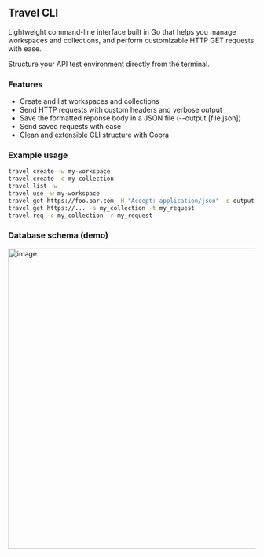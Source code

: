 ## Travel CLI

Lightweight command-line interface built in Go that helps you manage workspaces and collections, and perform customizable HTTP GET requests with ease.

Structure your API test environment directly from the terminal.

### Features
- Create and list workspaces and collections
- Send HTTP requests with custom headers and verbose output
- Save the formatted reponse body in a JSON file (--output [file.json])
- Send saved requests with ease
- Clean and extensible CLI structure with [Cobra](https://github.com/spf13/cobra)

### Example usage
```bash
travel create -w my-workspace
travel create -c my-collection
travel list -w
travel use -w my-workspace
travel get https://foo.bar.com -H "Accept: application/json" -o output.json
travel get https://... -s my_collection -t my_request
travel req -c my_collection -r my_request
```

### Database schema (demo)
<img width="702" height="611" alt="image" src="https://github.com/user-attachments/assets/929e2029-7515-491e-ac03-016f2193be8e" />


